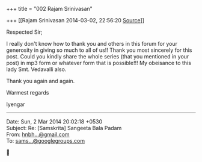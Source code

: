 +++
title = "002 Rajam Srinivasan"

+++
[[Rajam Srinivasan	2014-03-02, 22:56:20 [Source](https://groups.google.com/g/samskrita/c/ZILfgqBbnAc)]]



Respected Sir;

  

I really don't know how to thank you and others in this forum for your generosity in giving so much to all of us!! Thank you most sincerely for this post. Could you kindly share the whole series (that you mentioned in your post) in mp3 form or whatever form that is possible!!!
My obeisance to this lady Smt. Vedavalli also.

  

Thank you again and again.

  

Warmest regards

  

Iyengar  
  

------------------------------------------------------------------------

Date: Sun, 2 Mar 2014 20:02:18 +0530  
Subject: Re: \[Samskrita\] Sangeeta Bala Padam  
From: [hnbh...@gmail.com]()  
To: [sams...@googlegroups.com]()



